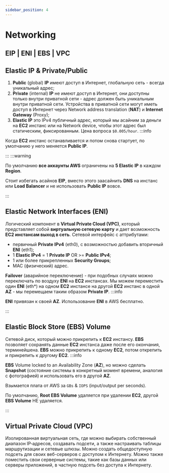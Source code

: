 ```yaml
---
sidebar_position: 4
---
```


# Networking

## EIP | ENI | EBS | VPC

## Elastic IP & Private/Public
1. **Public** (global) **IP** имеют доступ в Интернет, глобальную сеть - всегда уникальный адрес;
2. **Private** (internal) **IP** не имеют доступ в Интернет, они доступны только внутри приватной сети - адрес должен быть уникальным внутри приватной сети. Устройства в приватной сети могут иметь доступ в Интернет через Network address translation (**NAT**) и **Internet Gateway** (Proxy);
3. **Elastic IP** это IPv4 публичный адрес, который мы асайним за деньги на **EC2** инстанс или на Network device, чтобы этот адрес был статическим, фиксированным. Цена вопроса `$0.005/hour`.
:::info

Когда **EC2** инстанс останавливается и потом снова стартует, по умолчанию у него меняется **Public IP**.

:::
:::warning

По умолчанию **все аккаунты AWS** ограничены на **5 Elastic IP** в каждом **Region**. 

Стоит избегать асайнов **EIP**, вместо этого заасайнить **DNS** на инстанс или **Load Balancer** и не использовать **Public IP** вовсе.

:::

## Elastic Network Interfaces (ENI)
Логический компонент в **Virtual Private Cloud (VPC)**, который представляет собой **виртуальную сетевую карту** и дает возможность **EC2 инстансам выход в сеть**. Сетевой интерфейс с аттрибутами:
- первичный **Private IPv4** (eth0), с возможностью добавить вторичный **ENI** (eth1);
- 1 **Elastic IPv4** = 1 **Private IP** OR >= **Public IPv4**;
- 1 или более прикрепленных **Security Groups**;
- MAC (физический) адрес.

**Failover** (аварийное переключение) - при подобных случаях можно переключать по воздуху **ENI** на **EC2** инстансах. Мы можем переместить один **ENI** (eth*) на одном **EC2** инстансе на другой **EC2** инстанс в одной **AZ** - мы перемещаем таким образом **Private IP**.
:::info

**ENI** привязан к своей **AZ**. Использование **ENI** в AWS бесплатно. 

:::

## Elastic Block Store (EBS) Volume
Сетевой диск, который можно прикрепить к **EC2** инстансу. **EBS** позволяет сохранять данные **EC2** инстанса даже после его окончания, терминейшена. **EBS** можно прикрепить к одному **EC2**, потом открепить и прикрепить к другому **EC2**.
:::info

**EBS** Volume locked to an Availability Zone (**AZ**), но можно сделать **Snapshot** (состояние системы в конкретный момент времени, аналогия с фотографией) и использовать его в другой **AZ**. 

Взымается плата от AWS за `GBs` & `IOPS` (input/output per seconds).

По умолчанию, **Root EBS Volume** удаляется при удалении **EC2**, другой **EBS Volume** НЕ удаляется.

:::

## Virtual Private Cloud (VPC)
Изолированная виртуальная сеть, где можно выбирать собственный диапазон IP‑адресов, создавать подсети, а также настраивать таблицы маршрутизации и сетевые шлюзы. Можно создать общедоступную подсеть для своих веб-серверов с доступом к Интернету. Можно также поместить свои серверные системы, такие как базы данных или серверы приложений, в частную подсеть без доступа к Интернету.